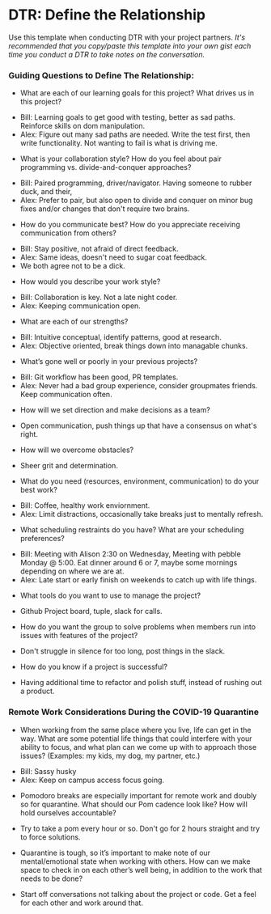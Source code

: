 # DTR: Define the Relationship

Use this template when conducting DTR with your project partners. *It's recommended that you copy/paste this template into your own gist each time you conduct a DTR to take notes on the conversation.* 

### Guiding Questions to Define The Relationship:

* What are each of our learning goals for this project? What drives us in this project?
- Bill: Learning goals to get good with testing, better as sad paths. Reinforce skills on dom manipulation.  
- Alex: Figure out many sad paths are needed. Write the test first, then write functionality. Not wanting to fail is what is driving me. 
* What is your collaboration style? How do you feel about pair programming vs. divide-and-conquer approaches?
- Bill: Paired programming, driver/navigator. Having someone to rubber duck, and their, 
- Alex: Prefer to pair, but also open to divide and conquer on minor bug fixes and/or changes that don't require two brains. 
* How do you communicate best? How do you appreciate receiving communication from others?
- Bill: Stay positive, not afraid of direct feedback. 
- Alex: Same ideas, doesn't need to sugar coat feedback. 
- We both agree not to be a dick. 
* How would you describe your work style?
- Bill: Collaboration is key. Not a late night coder. 
- Alex: Keeping communication open. 
* What are each of our strengths?
- Bill: Intuitive conceptual, identify patterns, good at research. 
- Alex: Objective oriented, break things down into managable chunks. 
* What’s gone well or poorly in your previous projects?
- Bill: Git workflow has been good, PR templates. 
- Alex: Never had a bad group experience, consider groupmates friends. Keep communication often. 
* How will we set direction and make decisions as a team?
- Open communication, push things up that have a consensus on what's right. 
* How will we overcome obstacles?
- Sheer grit and determination. 
* What do you need (resources, environment, communication) to do your best work?
- Bill: Coffee, healthy work enviornment. 
- Alex: Limit distractions, occasionally take breaks just to mentally refresh. 
* What scheduling restraints do you have? What are your scheduling preferences?
- Bill: Meeting with Alison 2:30 on Wednesday, Meeting with pebble Monday @ 5:00. Eat dinner around 6 or 7, maybe some mornings depending on where we are at. 
- Alex: Late start or early finish on weekends to catch up with life things. 
* What tools do you want to use to manage the project?
- Github Project board, tuple, slack for calls. 
* How do you want the group to solve problems when members run into issues with features of the project?
- Don't struggle in silence for too long, post things in the slack. 
* How do you know if a project is successful? 
- Having additional time to refactor and polish stuff, instead of rushing out a product. 

### Remote Work Considerations During the COVID-19 Quarantine
* When working from the same place where you live, life can get in the way. What are some potential life things that could interfere with your ability to focus, and what plan can we come up with to approach those issues? (Examples: my kids, my dog, my partner, etc.) 
- Bill: Sassy husky
- Alex: Keep on campus access focus going.  
* Pomodoro breaks are especially important for remote work and doubly so for quarantine. What should our Pom cadence look like? How will hold ourselves accountable?
- Try to take a pom every hour or so. Don't go for 2 hours straight and try to force solutions. 
* Quarantine is tough, so it’s important to make note of our mental/emotional state when working with others. How can we make space to check in on each other’s well being, in addition to the work that needs to be done?
- Start off conversations not talking about the project or code. Get a feel for each other and work around that. 

